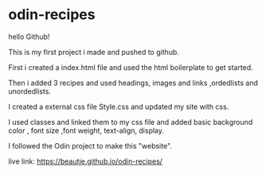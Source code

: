 # odin-recipes

hello Github! 

This is my first project i made and pushed to github.

First i created a index.html file and used the html boilerplate to get started.

Then i added 3 recipes and used headings,
images and links ,ordedlists and unordedlists.

I created a external css file Style.css and updated my site with css. 

I used classes and linked them to my css file and added basic background color , font size ,font weight, text-align, display.


I followed the Odin project to make this "website".

live link: https://beautje.github.io/odin-recipes/

